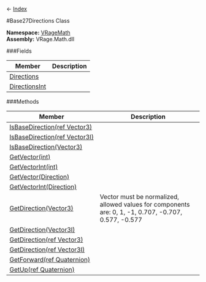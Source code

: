 ← [Index](Api-Index)

#Base27Directions Class

**Namespace:** [VRageMath](VRageMath)  
**Assembly:** VRage.Math.dll

###Fields

|Member|Description|
|---|---|
|[Directions](VRageMath.Base27Directions.Directions)||
|[DirectionsInt](VRageMath.Base27Directions.DirectionsInt)||

###Methods

|Member|Description|
|---|---|
|[IsBaseDirection(ref Vector3)](VRageMath.Base27Directions.IsBaseDirection)||
|[IsBaseDirection(ref Vector3I)](VRageMath.Base27Directions.IsBaseDirection)||
|[IsBaseDirection(Vector3)](VRageMath.Base27Directions.IsBaseDirection)||
|[GetVector(int)](VRageMath.Base27Directions.GetVector)||
|[GetVectorInt(int)](VRageMath.Base27Directions.GetVectorInt)||
|[GetVector(Direction)](VRageMath.Base27Directions.GetVector)||
|[GetVectorInt(Direction)](VRageMath.Base27Directions.GetVectorInt)||
|[GetDirection(Vector3)](VRageMath.Base27Directions.GetDirection)|Vector must be normalized, allowed values for components are: 0, 1, -1, 0.707, -0.707, 0.577, -0.577|
|[GetDirection(Vector3I)](VRageMath.Base27Directions.GetDirection)||
|[GetDirection(ref Vector3)](VRageMath.Base27Directions.GetDirection)||
|[GetDirection(ref Vector3I)](VRageMath.Base27Directions.GetDirection)||
|[GetForward(ref Quaternion)](VRageMath.Base27Directions.GetForward)||
|[GetUp(ref Quaternion)](VRageMath.Base27Directions.GetUp)||

